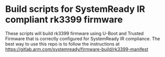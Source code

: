 # Build scripts for SystemReady IR compliant rk3399 firmware

These scripts will build rk3399 firmware using U-Boot and Trusted Firmware that
is correctly configured for SystemReady IR compliance. The best way to use this
repo is to follow the instructions at
https://gitlab.arm.com/systemready/firmware-build/rk3399-manifest
